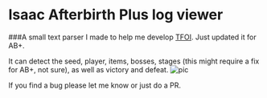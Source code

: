 # Isaac Afterbirth Plus log viewer
###A small text parser I made to help me develop [TFOI](https://github.com/espilioto/TFOI).
Just updated it for AB+.

It can detect the seed, player, items, bosses, stages (this might require a fix for AB+, not sure), as well as victory and defeat.
![pic](https://i.imgur.com/to4j48M.png)

If you find a bug please let me know or just do a PR.
